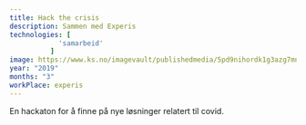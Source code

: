 ```yaml
---
title: Hack the crisis
description: Sammen med Experis
technologies: [
            'samarbeid'
          ]
image: https://www.ks.no/imagevault/publishedmedia/5pd9nihordk1g3azg7mn/HackCrisis.jpg
year: "2019"
months: "3"
workPlace: experis
---
```


En hackaton for å finne på nye løsninger relatert til covid.
